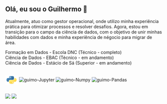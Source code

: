 ## Olá, eu sou o Guilhermo 👋


Atualmente, atuo como gestor operacional, onde utilizo minha experiência prática para otimizar processos e resolver desafios. Agora, estou em transição para o campo da ciência de dados, com o objetivo de unir minhas habilidades com dados e minha experiência de négocio para migrar de área.

Formação em Dados - Escola DNC (Técnico - completo)<br>
Ciência de Dados - EBAC (Técnico - em andamento)<br>
Ciência de Dados - Estácio de Sá (Superior - em andamento)<br>

<div style="display: inline_block"><br>
  <img align="center" alt="guimo-Python" height="30" width="40" src="https://raw.githubusercontent.com/devicons/devicon/master/icons/python/python-original.svg">
  <img align="center" alt="guimo-Jupyter" height="30" width="40" src="https://cdn.jsdelivr.net/gh/devicons/devicon/icons/jupyter/jupyter-original-wordmark.svg" />
  <img align="center" alt="guimo-Numpy" height="30" width="40" src="https://cdn.jsdelivr.net/gh/devicons/devicon/icons/numpy/numpy-original.svg" />
  <img align="center" alt="guimo-Pandas" height="30" width="40" src="https://cdn.jsdelivr.net/gh/devicons/devicon/icons/pandas/pandas-original.svg" />
</div>

##

<div> 
  <a href = "mailto:guimovieira@gmail.com"><img src="https://img.shields.io/badge/-Gmail-%23333?style=for-the-badge&logo=gmail&logoColor=white" target="_blank"></a>
  <a href="https://www.linkedin.com/in/guilhermo-vieira-freitas-424748216" target="_blank"><img src="https://img.shields.io/badge/-LinkedIn-%230077B5?style=for-the-badge&logo=linkedin&logoColor=white" target="_blank"></a> 
</div>
